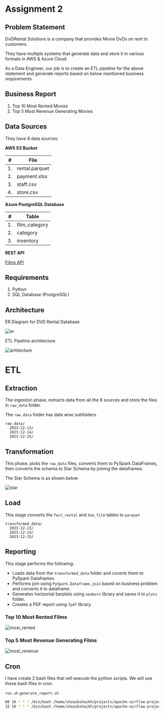 # Assignment 2

## Problem Statement

DvDRental Solutions is a company that provides Movie DvDs on rent to customers.

They have multiple systems that generate data and store it in various formats in AWS & Azure Cloud.

As a Data Engineer, our job is to create an ETL pipeline for the above statement and generate reports based on below mentioned business requirements.

## Business Report

1. Top 10 Most Rented Movies
2. Top 5 Most Revenue Generating Movies

## Data Sources

They have 8 data sources:

**AWS S3 Bucket**

| # | File |
| --- | --- |
| 1. | rental.parquet |
| 2. | payment.xlsx |
| 3. | staff.csv |
| 4. | store.csv |

**Azure PostgreSQL Database**

| # | Table |
| --- | --- |
| 1. | film_category |
| 2. | category |
| 3. | inventory |

**REST API**

[Films API](https://raw.githubusercontent.com/Shoaib720/dvdrental-csv/main/film.json)



## Requirements
1. Python
2. SQL Database (PostgreSQL)

## Architecture

ER Diagram for DVD Rental Database

![er](__assets__/ER-DvDRental.png)

ETL Pipeline architecture

![arhitecture](__assets__/ETL.png)

# ETL

## Extraction

The ingestion phase, extracts data from all the 8 sources and store the files in `raw_data` folder.

The `raw_data` folder has date wise subfolders.

```
raw_data/
  2023-12-13/
  2023-12-14/
  2023-12-15/
```

## Transformation

This phase, picks the `raw_data` files, converts them to PySpark DataFrames, then converts the schema to Star Schema by joining the dataframes.

The Star Schema is as shown below

![star](__assets__/star-schema-er.png)

## Load

This stage converts the `fact_rental` and `dim_film` tables to `parquet`

```
transformed_data/
  2023-12-13/
  2023-12-14/
  2023-12-15/
```

## Reporting

This stage performs the following:
- Loads data from the `transformed_data` folder and coverts them to PySpark Dataframes.
- Performs join using `PySpark.Dataframe.join` based on business problem and converts it to dataframe.
- Generates horizontal barplots using `seaborn` library and saves it to `plots` folder.
- Creates a PDF report using `fpdf` library.

### Top 10 Most Rented Films
![most_rented](plots/Top%2010%20Most%20Rented%20Movies.png)

### Top 5 Most Revenue Generating Films
![most_revenue](plots/Top%205%20Most%20Revenue%20Generating%20Movies.png)

## Cron

I have create 2 bash files that will execute the python scripts. We will use these bash files in cron.

`run.sh`
`generate_report.sh`

```bash
00 16 * * * /bin/bash /home/shoaibshaikh/projects/apache-airflow-projects/scripts/dvdrental/run.sh
15 16 * * * /bin/bash /home/shoaibshaikh/projects/apache-airflow-projects/scripts/dvdrental/generate_report.sh
```